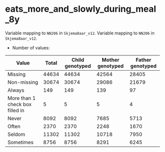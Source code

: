 # eats_more_and_slowly_during_meal_8y
Variable mapping to `NN206` in `Skjema8aar_v12`.
Variable mapping to `NN206` in `Skjema8aar_v12`.
- Number of values:

| Value | Total | Child genotyped | Mother genotyped | Father genotyped |
| ----- | ----- | --------------- | ---------------- | ---------------- |
| Missing | 44634 | 44634 | 42564 | 28405 |
| Non-missing | 30674 | 30674 | 29086 | 21679 |
| Always | 149 | 149 | 139 |97 |
| More than 1 check box filled in | 5 | 5 | 5 |4 |
| Never | 8092 | 8092 | 7685 |5713 |
| Often | 2370 | 2370 | 2248 |1670 |
| Seldom | 11302 | 11302 | 10718 |7950 |
| Sometimes | 8756 | 8756 | 8291 |6245 |



